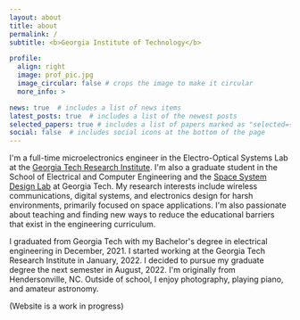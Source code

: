 ```yaml
---
layout: about
title: about
permalink: /
subtitle: <b>Georgia Institute of Technology</b>

profile:
  align: right
  image: prof_pic.jpg
  image_circular: false # crops the image to make it circular
  more_info: >

news: true  # includes a list of news items
latest_posts: true  # includes a list of the newest posts
selected_papers: true # includes a list of papers marked as "selected={true}"
social: false  # includes social icons at the bottom of the page
---
```


I'm a full-time microelectronics engineer in the Electro-Optical Systems Lab at the [Georgia Tech Research Institute](https://gtri.gatech.edu/). I'm also a graduate student in the School of Electrical and Computer Engineering and the [Space System Design Lab](https://ssdl.gatech.edu/) at Georgia Tech. My research interests include wireless communications, digital systems, and electronics design for harsh environments, primarily focused on space applications. I'm also passionate about teaching and finding new ways to reduce the educational barriers that exist in the engineering curriculum.

I graduated from Georgia Tech with my Bachelor's degree in electrical engineering in December, 2021. I started working at the Georgia Tech Research Institute in January, 2022. I decided to pursue my graduate degree the next semester in August, 2022. I'm originally from Hendersonville, NC. Outside of school, I enjoy photography, playing piano, and amateur astronomy.

\(Website is a work in progress\)

